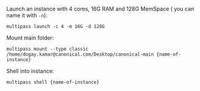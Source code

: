 Launch an instance with 4 cores, 16G RAM and 128G MemSpace ( you can name it with `-n`):
```
multipass launch -c 4 -m 16G -d 128G
```
Mount main folder:
```
multipass mount --type classic /home/dogay.kamar@canonical.com/Desktop/canonical-main {name-of-instance}

```
Shell into instance:
```
multipass shell {name-of-instance}
```